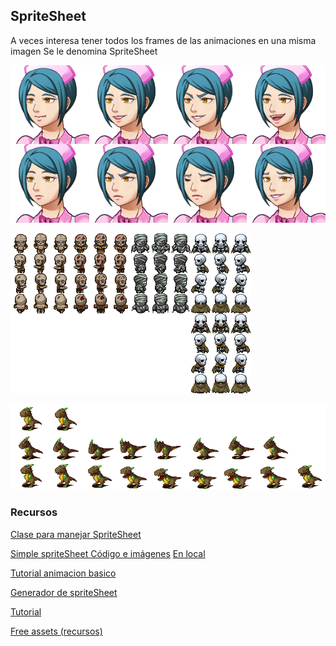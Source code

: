 
## SpriteSheet

A veces interesa tener todos los frames de las animaciones en una misma imagen
Se le denomina SpriteSheet

![](./spriteSheets/expresionCara.png)

![](./spriteSheets/minizombies.png)


![](./spriteSheets/terrex_0.png)
### Recursos

[Clase para manejar SpriteSheet](https://www.pygame.org/wiki/Spritesheet)

[Simple spriteSheet	](https://www.sourcecodester.com/tutorials/python/11879/python-pygame-simple-spritesheet-animation.html) [Código e imágenes](https://www.sourcecodester.com/download-code?nid=11879&title=Python+-+Pygame+Simple+SpriteSheet+Animation&uri=%2Ftutorials%2Fpython%2F11879%2Fpython-pygame-simple-spritesheet-animation.html) [En local](./python_-_pygame_spritesheet_animation.zip)


[Tutorial animacion basico](https://techwithtim.net/tutorials/game-development-with-python/pygame-tutorial/pygame-animation/)

[Generador de spriteSheet](https://ya-webdesign.com/image/sprite-png-generator/2054178.html)

[Tutorial](https://pythonprogramming.altervista.org/animation-on-pygame-2-free-characters-and-more-actions/)

[Free assets (recursos)](https://www.gameart2d.com/freebies.html)
